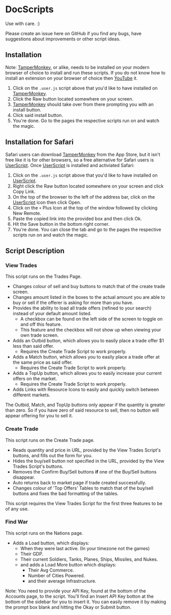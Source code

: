 # DocScripts

Use with care. :)

Please create an issue here on GitHub if you find any bugs, have suggestions about improvements or other script ideas.

## Installation

Note: [TamperMonkey](https://www.tampermonkey.net/), or alike, needs to be installed on your modern browser of choice to install and run these scripts. If you do not know how to install an extension on your browser of choice then [YouTube](https://www.youtube.com/) it.
1. Click on the `.user.js` script above that you'd like to have installed on [TamperMonkey](https://www.tampermonkey.net/).
2. Click the Raw button located somewhere on your screen.
3. [TamperMonkey](https://www.tampermonkey.net/) should take over from there prompting you with an install button.
4. Click said install button.
5. You're done. Go to the pages the respective scripts run on and watch the magic.

## Installation for Safari

Safari users can download [TamperMonkey](https://www.tampermonkey.net/) from the App Store, but it isn't free like it is for other browsers, so a free alternative for Safari users is [UserScript](https://apps.apple.com/au/app/userscripts/id1463298887?mt=12). Once [UserScript](https://apps.apple.com/au/app/userscripts/id1463298887?mt=12) is installed and activiated Safari:
1. Click on the `.user.js` script above that you'd like to have installed on [UserScript](https://apps.apple.com/au/app/userscripts/id1463298887?mt=12).
2. Right click the Raw button located somewhere on your screen and click Copy Link.
3. On the top of the browser to the left of the address bar, click on the [UserScript](https://apps.apple.com/au/app/userscripts/id1463298887?mt=12) icon then click Open.
4. Click on the `+` Plus Icon at the top of the window followed by clicking New Remote.
5. Paste the copied link into the provided box and then click Ok.
6. Hit the Save button in the bottom right corner.
7. You're done. You can close the tab and go to the pages the respective scripts run on and watch the magic.

## Script Description

### View Trades

This script runs on the Trades Page.

- Changes colour of sell and buy buttons to match that of the create trade screen.
- Changes amount listed in the boxes to the actual amount you are able to buy or sell if the offerer is asking for more than you have.
- Provides the ability to load all trade offers (refined to your search) instead of your default amount listed.
  - A checkbox can be found on the left side of the screen to toggle on and off this feature.
  - This feature and the checkbox will not show up when viewing your own trade screen.
- Adds an Outbid button, which allows you to easily place a trade offer $1 less than said offer.
  - Requires the Create Trade Script to work properly.
- Adds a Match button, which allows you to easily place a trade offer at the same price as said offer.
  - Requires the Create Trade Script to work properly.
- Adds a TopUp button, which allows you to easily increase your current offers on the market.
  - Requires the Create Trade Script to work properly.
- Adds Links with Resource Icons to easily and quickly switch between different markets.

The Outbid, Match, and TopUp buttons only appear if the quantity is greater than zero. So if you have zero of said resource to sell, then no button will appear offering for you to sell it.

### Create Trade

This script runs on the Create Trade page.

- Reads quantity and price in URL, provided by the View Trades Script's buttons, and fills out the form for you.
- Hides the buy/sell button not specified in the URL, provided by the View Trades Script's buttons.
- Removes the Confirm Buy/Sell buttons **if** one of the Buy/Sell buttons disappear.
- Auto returns back to market page if trade created successfully.
- Changes colour of 'Top Offers' Tables to match that of the buy/sell buttons and fixes the bad formatting of the tables.

This script requires the View Trades Script for the first three features to be of any use.

### Find War

This script runs on the Nations page.

- Adds a Load button, which displays:
  - When they were last active. (In your timezone not the games)
  - Their GDP.
  - Their current Soldiers, Tanks, Planes, Ships, Missiles, and Nukes.
  - and adds a Load More button which displays:
    - Their Avg Commerce.
    - Number of Cities Powered.
    - and their average Infrastructure.

Note: You need to provide your API Key, found at the bottom of the Accounts page, to the script. You'll find an Insert API Key botton at the bottom of the sidebar for you to insert it.
You can easily remove it by making the prompt box blank and hitting the Okay or Submit button.
